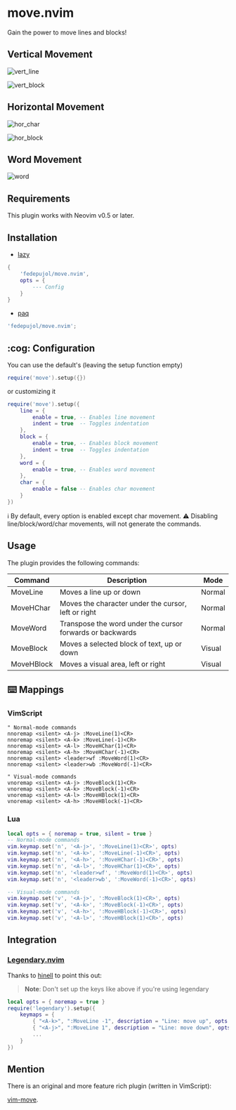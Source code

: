 # move.nvim

Gain the power to move lines and blocks!

## Vertical Movement

![vert_line](https://user-images.githubusercontent.com/26419570/214643592-9c7ae7bf-c26f-4698-986b-883c2b7a1206.gif)

![vert_block](https://user-images.githubusercontent.com/26419570/214643489-07ed1aa3-354c-457c-81c2-466bf84b2332.gif)

## Horizontal Movement

![hor_char](https://user-images.githubusercontent.com/26419570/214643419-461da2ce-bd98-4946-99a3-b063300d438c.gif)

![hor_block](https://user-images.githubusercontent.com/26419570/214643129-e013b118-e438-4dee-a82c-a98a1a4aadfa.gif)

## Word Movement

![word](https://user-images.githubusercontent.com/26419570/227013070-6c5e041c-c500-4944-8c83-79d5d54f6394.gif)

## Requirements

This plugin works with Neovim v0.5 or later.

## Installation

- [lazy](https://github.com/folke/lazy.nvim)

```lua
{ 
    'fedepujol/move.nvim',
    opts = {
        --- Config
    }
}
```

- [paq](https://github.com/savq/paq-nvim)

```lua
'fedepujol/move.nvim';
```

## :cog: Configuration
You can use the default's (leaving the setup function empty)
```lua
require('move').setup({})

```

or customizing it
```lua
require('move').setup({
	line = {
		enable = true, -- Enables line movement
		indent = true  -- Toggles indentation
	},
	block = {
		enable = true, -- Enables block movement
		indent = true  -- Toggles indentation
	},
	word = {
		enable = true, -- Enables word movement
	},
	char = {
		enable = false -- Enables char movement
	}
})

```
:information_source: By default, every option is enabled except char movement.
:warning: Disabling line/block/word/char movements, will not generate the commands.

## Usage

The plugin provides the following commands:

| Command    | Description                                               | Mode   |
| ---------- | --------------------------------------------------------- | ------ |
| MoveLine   | Moves a line up or down                                   | Normal |
| MoveHChar  | Moves the character under the cursor, left or right       | Normal |
| MoveWord   | Transpose the word under the cursor forwards or backwards | Normal |
| MoveBlock  | Moves a selected block of text, up or down                | Visual |
| MoveHBlock | Moves a visual area, left or right                        | Visual |

## :keyboard: Mappings

### VimScript

```vim-script
" Normal-mode commands
nnoremap <silent> <A-j> :MoveLine(1)<CR>
nnoremap <silent> <A-k> :MoveLine(-1)<CR>
nnoremap <silent> <A-l> :MoveHChar(1)<CR>
nnoremap <silent> <A-h> :MoveHChar(-1)<CR>
nnoremap <silent> <leader>wf :MoveWord(1)<CR>
nnoremap <silent> <leader>wb :MoveWord(-1)<CR>

" Visual-mode commands
vnoremap <silent> <A-j> :MoveBlock(1)<CR>
vnoremap <silent> <A-k> :MoveBlock(-1)<CR>
vnoremap <silent> <A-l> :MoveHBlock(1)<CR>
vnoremap <silent> <A-h> :MoveHBlock(-1)<CR>
```

### Lua

```lua
local opts = { noremap = true, silent = true }
-- Normal-mode commands
vim.keymap.set('n', '<A-j>', ':MoveLine(1)<CR>', opts)
vim.keymap.set('n', '<A-k>', ':MoveLine(-1)<CR>', opts)
vim.keymap.set('n', '<A-h>', ':MoveHChar(-1)<CR>', opts)
vim.keymap.set('n', '<A-l>', ':MoveHChar(1)<CR>', opts)
vim.keymap.set('n', '<leader>wf', ':MoveWord(1)<CR>', opts)
vim.keymap.set('n', '<leader>wb', ':MoveWord(-1)<CR>', opts)

-- Visual-mode commands
vim.keymap.set('v', '<A-j>', ':MoveBlock(1)<CR>', opts)
vim.keymap.set('v', '<A-k>', ':MoveBlock(-1)<CR>', opts)
vim.keymap.set('v', '<A-h>', ':MoveHBlock(-1)<CR>', opts)
vim.keymap.set('v', '<A-l>', ':MoveHBlock(1)<CR>', opts)
```

## Integration

### [Legendary.nvim](https://github.com/mrjones2014/legendary.nvim)

Thanks to [hinell](https://github.com/hinell) to point this out:

> **Note**: Don't set up the keys like above if you're using legendary

```lua
local opts = { noremap = true }
require('legendary').setup({
    keymaps = {
        { "<A-k>", ":MoveLine -1", description = "Line: move up", opts },
        { "<A-j>", ":MoveLine 1", description = "Line: move down", opts },
        ...
    }
})
```

## Mention

There is an original and more feature rich plugin (written in VimScript):

[vim-move](https://github.com/matze/vim-move).
